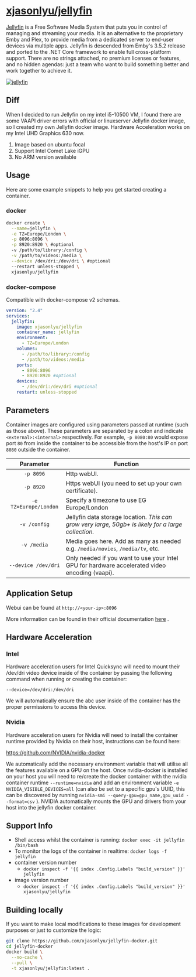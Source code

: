 # [xjasonlyu/jellyfin](https://github.com/xjasonlyu/jellyfin-docker)

[Jellyfin](https://jellyfin.github.io/) is a Free Software Media System that puts you in control of managing and streaming your media. It is an alternative to the proprietary Emby and Plex, to provide media from a dedicated server to end-user devices via multiple apps. Jellyfin is descended from Emby's 3.5.2 release and ported to the .NET Core framework to enable full cross-platform support. There are no strings attached, no premium licenses or features, and no hidden agendas: just a team who want to build something better and work together to achieve it.

[![jellyfin](https://raw.githubusercontent.com/jellyfin/jellyfin-ux/master/branding/SVG/banner-logo-solid.svg?sanitize=true)](https://jellyfin.github.io/)

## Diff

When I decided to run Jellyfin on my intel i5-10500 VM, I found there are some VAAPI driver errors with official or linuxserver Jellyfin docker image, so I created my own Jellyfin docker image. Hardware Acceleration works on my Intel UHD Graphics 630 now.

1. Image based on ubuntu focal
2. Support Intel Comet Lake iGPU
3. No ARM version available

## Usage

Here are some example snippets to help you get started creating a container.

### docker

```sh
docker create \
  --name=jellyfin \
  -e TZ=Europe/London \
  -p 8096:8096 \
  -p 8920:8920 \ #optional
  -v /path/to/library:/config \
  -v /path/to/videos:/media \
  --device /dev/dri:/dev/dri \ #optional
  --restart unless-stopped \
  xjasonlyu/jellyfin
```

### docker-compose

Compatible with docker-compose v2 schemas.

```yaml
version: "2.4"
services:
  jellyfin:
    image: xjasonlyu/jellyfin
    container_name: jellyfin
    environment:
      - TZ=Europe/London
    volumes:
      - /path/to/library:/config
      - /path/to/videos:/media
    ports:
      - 8096:8096
      - 8920:8920 #optional
    devices:
      - /dev/dri:/dev/dri #optional
    restart: unless-stopped
```

## Parameters

Container images are configured using parameters passed at runtime (such as those above). These parameters are separated by a colon and indicate `<external>:<internal>` respectively. For example, `-p 8080:80` would expose port `80` from inside the container to be accessible from the host's IP on port `8080` outside the container.

| Parameter | Function |
| :----: | --- |
| `-p 8096` | Http webUI. |
| `-p 8920` | Https webUI (you need to set up your own certificate). |
| `-e TZ=Europe/London` | Specify a timezone to use EG Europe/London |
| `-v /config` | Jellyfin data storage location. *This can grow very large, 50gb+ is likely for a large collection.* |
| `-v /media` | Media goes here. Add as many as needed e.g. `/media/movies`, `/media/tv`, etc. |
| `--device /dev/dri` | Only needed if you want to use your Intel GPU for hardware accelerated video encoding (vaapi). |

## Application Setup

Webui can be found at `http://<your-ip>:8096`

More information can be found in their official documentation [here](https://jellyfin.org/docs/general/quick-start.html) .

## Hardware Acceleration

### Intel

Hardware acceleration users for Intel Quicksync will need to mount their /dev/dri video device inside of the container by passing the following command when running or creating the container:

`--device=/dev/dri:/dev/dri`

We will automatically ensure the abc user inside of the container has the proper permissions to access this device.

### Nvidia

Hardware acceleration users for Nvidia will need to install the container runtime provided by Nvidia on their host, instructions can be found here:

https://github.com/NVIDIA/nvidia-docker

We automatically add the necessary environment variable that will utilise all the features available on a GPU on the host. Once nvidia-docker is installed on your host you will need to re/create the docker container with the nvidia container runtime `--runtime=nvidia` and add an environment variable `-e NVIDIA_VISIBLE_DEVICES=all` (can also be set to a specific gpu's UUID, this can be discovered by running `nvidia-smi --query-gpu=gpu_name,gpu_uuid --format=csv` ). NVIDIA automatically mounts the GPU and drivers from your host into the jellyfin docker container.

## Support Info

* Shell access whilst the container is running: `docker exec -it jellyfin /bin/bash`
* To monitor the logs of the container in realtime: `docker logs -f jellyfin`
* container version number
  * `docker inspect -f '{{ index .Config.Labels "build_version" }}' jellyfin`
* image version number
  * `docker inspect -f '{{ index .Config.Labels "build_version" }}' xjasonlyu/jellyfin`

## Building locally

If you want to make local modifications to these images for development purposes or just to customize the logic:

```sh
git clone https://github.com/xjasonlyu/jellyfin-docker.git
cd jellyfin-docker
docker build \
  --no-cache \
  --pull \
  -t xjasonlyu/jellyfin:latest .
```
